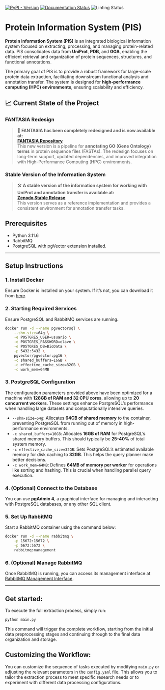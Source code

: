 [![PyPI - Version](https://img.shields.io/pypi/v/protein-metamorphisms-is)](https://pypi.org/project/protein-metamorphisms-is/)
[![Documentation Status](https://readthedocs.org/projects/protein-metamorphisms-is/badge/?version=latest)](https://protein-metamorphisms-is.readthedocs.io/en/latest/?badge=latest)
![Linting Status](https://github.com/CBBIO/protein-metamorphisms-is/actions/workflows/test-lint.yml/badge.svg?branch=main)

# **Protein Information System (PIS)**

**Protein Information System (PIS)** is an integrated biological information system focused on extracting, processing, and managing protein-related data. PIS consolidates data from **UniProt**, **PDB**, and **GOA**, enabling the efficient retrieval and organization of protein sequences, structures, and functional annotations.

The primary goal of PIS is to provide a robust framework for large-scale protein data extraction, facilitating downstream functional analysis and annotation transfer. The system is designed for **high-performance computing (HPC) environments**, ensuring scalability and efficiency.

## 📈 **Current State of the Project**

### **FANTASIA Redesign**
> 🔄 **FANTASIA has been completely redesigned and is now available at:**  
> [**FANTASIA Repository**](https://github.com/CBBIO/FANTASIA)  
> This new version is a pipeline for **annotating GO (Gene Ontology) terms** in protein sequence files (FASTAs). The redesign focuses on long-term support, updated dependencies, and improved integration with High-Performance Computing (HPC) environments.  

### **Stable Version of the Information System**
> 🛠️ **A stable version of the information system for working with UniProt and annotation transfer is available at:**  
> [**Zenodo Stable Release**](https://zenodo.org/records/14546346)  
> This version serves as a reference implementation and provides a consistent environment for annotation transfer tasks.

## **Prerequisites**

- Python 3.11.6
- RabbitMQ
- PostgreSQL with pgVector extension installed.

---

## **Setup Instructions**

### 1. Install Docker
Ensure Docker is installed on your system. If it’s not, you can download it from [here](https://docs.docker.com/get-docker/).

### 2. Starting Required Services

Ensure PostgreSQL and RabbitMQ services are running.

```bash
docker run -d --name pgvectorsql \
    --shm-size=64g \
    -e POSTGRES_USER=usuario \
    -e POSTGRES_PASSWORD=clave \
    -e POSTGRES_DB=BioData \
    -p 5432:5432 \
    pgvector/pgvector:pg16 \
    -c shared_buffers=16GB \
    -c effective_cache_size=32GB \
    -c work_mem=64MB
```

### 3. PostgreSQL Configuration

The configuration parameters provided above have been optimized for a machine with **128GB of RAM and 32 CPU cores**, allowing up to **20 concurrent workers**. These settings enhance PostgreSQL’s performance when handling large datasets and computationally intensive queries.

- `--shm-size=64g`: Allocates **64GB of shared memory** to the container, preventing PostgreSQL from running out of memory in high-performance environments.
- `-c shared_buffers=16GB`: Allocates **16GB of RAM** for PostgreSQL’s shared memory buffers. This should typically be **25-40%** of total system memory.
- `-c effective_cache_size=32GB`: Sets PostgreSQL’s estimated available memory for disk caching to **32GB**. This helps the query planner make better decisions.
- `-c work_mem=64MB`: Defines **64MB of memory per worker** for operations like sorting and hashing. This is crucial when handling parallel query execution.

### 4. (Optional) Connect to the Database

You can use **pgAdmin 4**, a graphical interface for managing and interacting with PostgreSQL databases, or any other SQL client.

### 5. Set Up RabbitMQ

Start a RabbitMQ container using the command below:

```bash
docker run -d --name rabbitmq \
    -p 15672:15672 \
    -p 5672:5672 \
    rabbitmq:management
```

### 6. (Optional) Manage RabbitMQ

Once RabbitMQ is running, you can access its management interface at [RabbitMQ Management Interface](http://localhost:15672/#/queues).

---

## **Get started:**

To execute the full extraction process, simply run:

```bash
python main.py
```

This command will trigger the complete workflow, starting from the initial data preprocessing stages and continuing through to the final data organization and storage.

## **Customizing the Workflow:**

You can customize the sequence of tasks executed by modifying `main.py` or adjusting the relevant parameters in the `config.yaml` file. This allows you to tailor the extraction process to meet specific research needs or to experiment with different data processing configurations.

